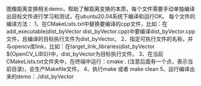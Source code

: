 图像距离变换相关demo，帮助了解距离变换的本质，每个文件需要手动单独编译出目标文件进行学习和测试，在ubuntu20.04系统下编译和运行OK。
每个文件的编译方法：
1、在CMakeLists.txt中替换要编译的cpp文件，比如：在add_executable(dist_byVector dist_byVector.cpp)中要编译dist_byVector.cpp文件，且编译的目标执行文件为dist_byVector。
2、指定可执行文件的名称，并与opencv库link，比如：在target_link_libraries(dist_byVector ${OpenCV_LIBS})中，dist_byVector为目标执行文件。
3、在当前CMakeLists.txt文件夹中，在终端中运行：cmake . (注意后面有一个点，表示当前目录)，会生产Makefile文件。
4、执行make 或者 make clean
5、运行编译出来的demo：./dist_byVector
